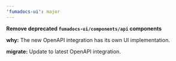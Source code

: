 ```yaml
---
'fumadocs-ui': major
---
```


**Remove deprecated `fumadocs-ui/components/api` components**

**why:** The new OpenAPI integration has its own UI implementation.

**migrate:** Update to latest OpenAPI integration.
